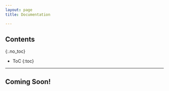 ```yaml
---
layout: page
title: Documentation

---
```


## Contents
{:.no_toc}

* ToC
{:toc}

---

## Coming Soon!

